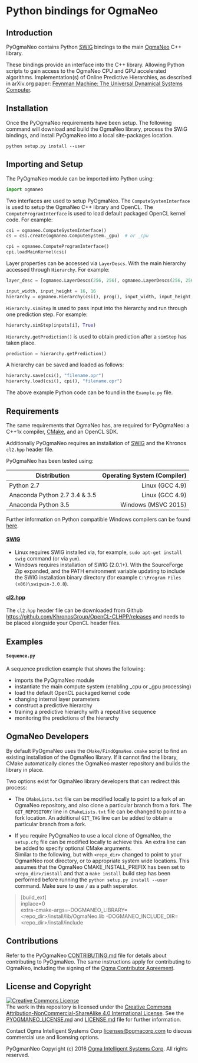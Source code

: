 <!---
  PyOgmaNeo
  Copyright(c) 2016 Ogma Intelligent Systems Corp. All rights reserved.

  This copy of PyOgmaNeo is licensed to you under the terms described
  in the PYOGMANEO_LICENSE.md file included in this distribution.
--->

# Python bindings for OgmaNeo

## Introduction

PyOgmaNeo contains Python [SWIG](http://www.swig.org/) bindings to the main [OgmaNeo](https://github.com/ogmacorp/OgmaNeo) C++ library.

These bindings provide an interface into the C++ library. Allowing Python scripts to gain access to the OgmaNeo CPU and GPU accelerated algorithms. Implementation(s) of Online Predictive Hierarchies, as described in arXiv.org paper: [Feynman Machine: The Universal Dynamical Systems Computer](http://arxiv.org/abs/1609.03971).

## Installation

Once the PyOgmaNeo requirements have been setup. The following command will download and build the OgmaNeo library, process the SWiG bindings, and install PyOgmaNeo into a local site-packages location.

```
python setup.py install --user
```

## Importing and Setup

The PyOgmaNeo module can be imported into Python using:

```python
import ogmaneo
```

Two interfaces are used to setup PyOgmaNeo. The `ComputeSystemInterface` is used to setup the OgmaNeo C++ library and OpenCL. The `ComputeProgramInterface` is used to load default packaged OpenCL kernel code. For example:
```python
csi = ogmaneo.ComputeSystemInterface()  
cs = csi.create(ogmaneo.ComputeSystem._gpu)  # or _cpu

cpi = ogmaneo.ComputeProgramInterface()  
cpi.loadMainKernel(csi)
```

Layer properties can be accessed via `LayerDescs`. With the main hierarchy accessed through `Hierarchy`. For example:
```python
layer_desc = [ogmaneo.LayerDescs(256, 256), ogmaneo.LayerDescs(256, 256)]  

input_width, input_height = 16, 16  
hierarchy = ogmaneo.Hierarchy(csi(), prog(), input_width, input_height, layer_desc, -0.01, 0.01, 1234)  
```

`Hierarchy.simStep` is used to pass input into the hierarchy and run through one prediction step. For example:
```python
hierarchy.simStep(inputs[i], True)  
```

`Hierarchy.getPrediction()` is used to obtain prediction after a `simStep` has taken place.
```python
prediction = hierarchy.getPrediction()  
```

A hierarchy can be saved and loaded as follows:
```python
hierarchy.save(csi(), "filename.opr")  
hierarchy.load(csi(), cpi(), "filename.opr")
```

The above example Python code can be found in the `Example.py` file.

## Requirements

The same requirements that OgmaNeo has, are required for PyOgmaNeo: a C++1x compiler, [CMake](https://cmake.org/), and an OpenCL SDK.

Additionally PyOgmaNeo requires an installation of [SWIG](http://www.swig.org/) and the Khronos `cl2.hpp` header file.

PyOgmaNeo has been tested using:

| Distribution | Operating System (Compiler) |
| --- | ---:|
| Python 2.7 | Linux (GCC 4.9) |
| Anaconda Python 2.7 3.4 & 3.5 | Linux (GCC 4.9) |
| Anaconda Python 3.5 | Windows (MSVC 2015) |

Further information on Python compatible Windows compilers can be found [here](https://wiki.python.org/moin/WindowsCompilers).

#### [SWIG](http://www.swig.org/)

- Linux requires SWIG installed via, for example, ```sudo apt-get install swig``` command (or via ```yum```).
- Windows requires installation of SWIG (2.0.1+). With the SourceForge Zip expanded, and the PATH environment variable updating to include the SWIG installation binary directory (for example `C:\Program Files (x86)\swigwin-3.0.8`).

#### [cl2.hpp](http://github.khronos.org/OpenCL-CLHPP/)

The `cl2.hpp` header file can be downloaded from Github https://github.com/KhronosGroup/OpenCL-CLHPP/releases and needs to be placed alongside your OpenCL header files.

## Examples

#### `Sequence.py`  
A sequence prediction example that shows the following:
- imports the PyOgmaNeo module
- instantiate the main compute system (enabling _cpu or _gpu processing)
- load the default OpenCL packaged kernel code
- changing internal layer parameters
- construct a predictive hierarchy
- training a predictive hierarchy with a repeatitive sequence
- monitoring the predictions of the hierarchy

## OgmaNeo Developers

By default PyOgmaNeo uses the `CMake/FindOgmaNeo.cmake` script to find an existing installation of the OgmaNeo library. If it cannot find the library, CMake automatically clones the OgmaNeo master repository and builds the library in place.

Two options exist for OgmaNeo library developers that can redirect this process:

- The `CMakeLists.txt` file can be modified locally to point to a fork of an OgmaNeo repository, and also clone a particular branch from a fork. The `GIT_REPOSITORY` line in `CMakeLists.txt` file can be changed to point to a fork location. An additional `GIT_TAG` line can be added to obtain a particular branch from a fork.

- If you require PyOgmaNeo to use a local clone of OgmaNeo, the `setup.cfg` file can be modified locally to achieve this. An extra line can be added to specify optional CMake arguments.  
Similar to the following, but with `<repo_dir>` changed to point to your OgmanNeo root directory, or to appropriate system wide locations. This assumes that the OgmaNeo CMAKE_INSTALL_PREFIX has been set to `<repo_dir>/install` and that a `make install` build step has been performed before running the `python setup.py install --user` command. Make sure to use `/` as a path seperator.  
> [build_ext]  
> inplace=0  
> extra-cmake-args=-DOGMANEO_LIBRARY=\<repo_dir\>/install/lib/OgmaNeo.lib -DOGMANEO_INCLUDE_DIR=\<repo_dir\>/install/include  

## Contributions

Refer to the PyOgmaNeo [CONTRIBUTING.md](https://github.com/ogmacorp/PyOgmaNeo/blob/master/CONTRIBUTING.md) file for details about contributing to PyOgmaNeo. The same instructions apply for contributing to OgmaNeo, including the signing of the [Ogma Contributor Agreement](https://ogma.ai/wp-content/uploads/2016/09/OgmaContributorAgreement.pdf).

## License and Copyright

<a rel="license" href="http://creativecommons.org/licenses/by-nc-sa/4.0/"><img alt="Creative Commons License" style="border-width:0" src="https://i.creativecommons.org/l/by-nc-sa/4.0/88x31.png" /></a><br />The work in this repository is licensed under the <a rel="license" href="http://creativecommons.org/licenses/by-nc-sa/4.0/">Creative Commons Attribution-NonCommercial-ShareAlike 4.0 International License</a>. See the [PYOGMANEO_LICENSE.md](https://github.com/ogmacorp/PyOgmaNeo/blob/master/PYOGMANEO_LICENSE.md) and [LICENSE.md](https://github.com/ogmacorp/PyOgmaNeo/blob/master/LICENSE.md) file for further information.

Contact Ogma Intelligent Systems Corp licenses@ogmacorp.com to discuss commercial use and licensing options.

PyOgmanNeo Copyright (c) 2016 [Ogma Intelligent Systems Corp](https://ogmacorp.com). All rights reserved.
